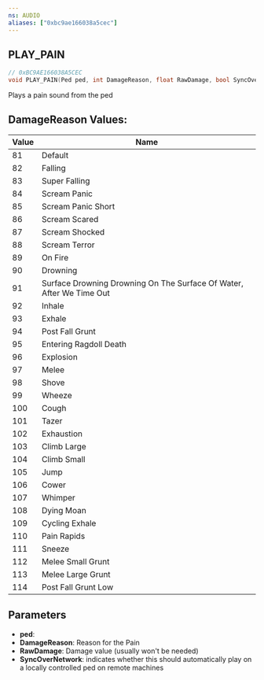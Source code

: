 ```yaml
---
ns: AUDIO
aliases: ["0xbc9ae166038a5cec"]
---
```

## PLAY_PAIN

```c
// 0xBC9AE166038A5CEC
void PLAY_PAIN(Ped ped, int DamageReason, float RawDamage, bool SyncOverNetwork);
```

Plays a pain sound from the ped

## DamageReason Values:
| Value | Name |
| --- | --- |
| 81 | Default |
| 82 | Falling |
| 83 | Super Falling |
| 84 | Scream Panic |
| 85 | Scream Panic Short |
| 86 | Scream Scared |
| 87 | Scream Shocked |
| 88 | Scream Terror |
| 89 | On Fire |
| 90 | Drowning |
| 91 | Surface Drowning Drowning On The Surface Of Water, After We Time Out |
| 92 | Inhale |
| 93 | Exhale |
| 94 | Post Fall Grunt |
| 95 | Entering Ragdoll Death |
| 96 | Explosion |
| 97 | Melee |
| 98 | Shove |
| 99 | Wheeze |
| 100 | Cough |
| 101 | Tazer |
| 102 | Exhaustion |
| 103 | Climb Large |
| 104 | Climb Small |
| 105 | Jump |
| 106 | Cower |
| 107 | Whimper |
| 108 | Dying Moan |
| 109 | Cycling Exhale |
| 110 | Pain Rapids |
| 111 | Sneeze |
| 112 | Melee Small Grunt |
| 113 | Melee Large Grunt |
| 114 | Post Fall Grunt Low |


## Parameters
* **ped**: 
* **DamageReason**: Reason for the Pain
* **RawDamage**: Damage value (usually won't be needed)
* **SyncOverNetwork**: indicates whether this should automatically play on a locally controlled ped on remote machines
